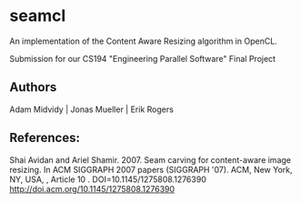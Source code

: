 seamcl
=========

An implementation of the Content Aware Resizing algorithm in OpenCL.

Submission for our CS194 "Engineering Parallel Software" Final Project

## Authors
Adam Midvidy  |  Jonas Mueller  |  Erik Rogers

## References:
Shai Avidan and Ariel Shamir. 2007. Seam carving for content-aware image resizing. In ACM SIGGRAPH 2007 papers (SIGGRAPH '07). ACM, New York, NY, USA, , Article 10 . DOI=10.1145/1275808.1276390 http://doi.acm.org/10.1145/1275808.1276390
